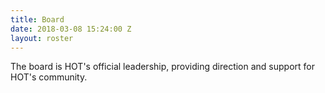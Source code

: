 ```yaml
---
title: Board
date: 2018-03-08 15:24:00 Z
layout: roster
---
```


The board is HOT's official leadership, providing direction and support for HOT's community.
